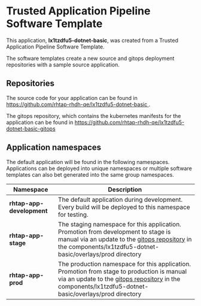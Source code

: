 # Trusted Application Pipeline Software Template

This application, **lx1tzdfu5-dotnet-basic**, was created from a Trusted Application Pipeline Software Template.

The software templates create a new source and gitops deployment repositories with a sample source application. 

## Repositories

The source code for your application can be found in [https://github.com/rhtap-rhdh-qe/lx1tzdfu5-dotnet-basic ](https://github.com/rhtap-rhdh-qe/lx1tzdfu5-dotnet-basic ).
 
The gitops repository, which contains the kubernetes manifests for the application can be found in 
[https://github.com/rhtap-rhdh-qe/lx1tzdfu5-dotnet-basic-gitops ](https://github.com/rhtap-rhdh-qe/lx1tzdfu5-dotnet-basic-gitops ) 

## Application namespaces 

The default application will be found in the following namespaces. Applications can be deployed into unique namespaces or multiple software templates can also bet generated into the same group namespaces.  

|  Namespace   |  Description   |  
| -------- | -------- |   
| **rhtap-app-development** | The default application during development. Every build will be deployed to this namespace for testing. | 
| **rhtap-app-stage** | The staging namespace for this application. Promotion from development to stage is manual via an update to the [gitops repository](https://github.com/rhtap-rhdh-qe/lx1tzdfu5-dotnet-basic-gitops ) in the components/lx1tzdfu5-dotnet-basic/overlays/prod directory |  
| **rhtap-app-prod** | The production namespace for this application. Promotion from stage to production is manual via an update to the [gitops repository](https://github.com/rhtap-rhdh-qe/lx1tzdfu5-dotnet-basic-gitops ) in the components/lx1tzdfu5-dotnet-basic/overlays/prod directory | 